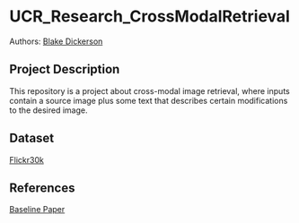 # UCR_Research_CrossModalRetrieval

Authors: [Blake Dickerson](https://github.com/blake2703)

## Project Description
This repository is a project about cross-modal image retrieval, where inputs contain a source image plus some text that describes certain modifications to the desired image.

## Dataset
[Flickr30k](https://www.kaggle.com/datasets/hsankesara/flickr-image-dataset)

## References 
[Baseline Paper](https://www.cs.ucr.edu/~epapalex/papers/acmmm18.pdf?fbclid=IwAR2ywtlOQyzdciQ31iA3DNyL0p9bsPMTYO4msnvzt2iaa0gqCW3aJZWq344)
